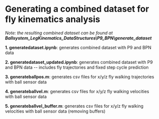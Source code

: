 # Generating a combined dataset for fly kinematics analysis

_Note: the resulting combined dataset can be found at **Ballsystem_LegKinematics_DataStructures\P9_BPN\generate_dataset**_

**1. generatedataset.ipynb**: generates combined dataset with P9 and BPN data

**2. generatedataset_updated.ipynb**: generates combined dataset with P9 and BPN data -- includes fly trajectories and fixed step cycle prediction

**3. generateballpos.m**: generates csv files for x/y/z fly walking trajectories with ball sensor data

**4. generateballvel.m**: generates csv files for x/y/z fly walking velocities with ball sensor data

**5. generateballvel_buffer.m**: generates csv files for x/y/z fly walking velocities with ball sensor data (removing buffers)

